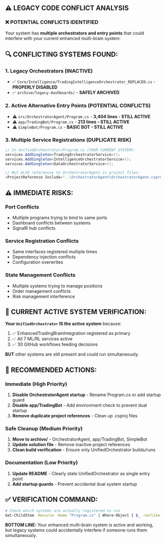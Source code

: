 ## ⚠️ LEGACY CODE CONFLICT ANALYSIS

### ❌ POTENTIAL CONFLICTS IDENTIFIED

Your system has **multiple orchestrators and entry points** that could interfere with your current enhanced multi-brain system:

## 🔍 **CONFLICTING SYSTEMS FOUND:**

### 1. **Legacy Orchestrators (INACTIVE)**
- ✅ `Core/Intelligence/TradingIntelligenceOrchestrator_REPLACED.cs` - **PROPERLY DISABLED**
- ✅ `archive/legacy-dashboards/` - **SAFELY ARCHIVED**

### 2. **Active Alternative Entry Points (POTENTIAL CONFLICTS)**
- ⚠️ `src/OrchestratorAgent/Program.cs` - **3,404 lines - STILL ACTIVE**
- ⚠️ `app/TradingBot/Program.cs` - **213 lines - STILL ACTIVE**  
- ⚠️ `SimpleBot/Program.cs` - **BASIC BOT - STILL ACTIVE**

### 3. **Multiple Service Registrations (DUPLICATE RISK)**
```csharp
// In UnifiedOrchestrator/Program.cs (YOUR CURRENT SYSTEM):
services.AddSingleton<TradingOrchestratorService>();
services.AddSingleton<IntelligenceOrchestratorService>();
services.AddSingleton<DataOrchestratorService>();

// But ALSO references to OrchestratorAgent in project files:
<ProjectReference Include="..\OrchestratorAgent\OrchestratorAgent.csproj" />
```

## ⚠️ **IMMEDIATE RISKS:**

### **Port Conflicts**
- Multiple programs trying to bind to same ports
- Dashboard conflicts between systems
- SignalR hub conflicts

### **Service Registration Conflicts**
- Same interfaces registered multiple times
- Dependency injection conflicts
- Configuration overwrites

### **State Management Conflicts**
- Multiple systems trying to manage positions
- Order management conflicts
- Risk management interference

## 🎯 **CURRENT ACTIVE SYSTEM VERIFICATION:**

**Your `UnifiedOrchestrator` IS the active system** because:
1. ✅ EnhancedTradingBrainIntegration registered as primary
2. ✅ All 7 ML/RL services active
3. ✅ 30 GitHub workflows feeding decisions

**BUT** other systems are still present and could run simultaneously.

## 🚀 **RECOMMENDED ACTIONS:**

### **Immediate (High Priority)**
1. **Disable OrchestratorAgent startup** - Rename Program.cs or add startup guard
2. **Disable app/TradingBot** - Add environment check to prevent dual startup
3. **Remove duplicate project references** - Clean up .csproj files

### **Safe Cleanup (Medium Priority)**
1. **Move to archive/** - OrchestratorAgent, app/TradingBot, SimpleBot
2. **Update solution file** - Remove inactive project references
3. **Clean build verification** - Ensure only UnifiedOrchestrator builds/runs

### **Documentation (Low Priority)**
1. **Update README** - Clearly state UnifiedOrchestrator as single entry point
2. **Add startup guards** - Prevent accidental dual system startup

## ✅ **VERIFICATION COMMAND:**
```bash
# Check which systems are actually registered to run
Get-ChildItem -Recurse -Name "Program.cs" | Where-Object { $_ -notlike "*archive*" }
```

**BOTTOM LINE:** Your enhanced multi-brain system is active and working, but legacy systems could accidentally interfere if someone runs them simultaneously.